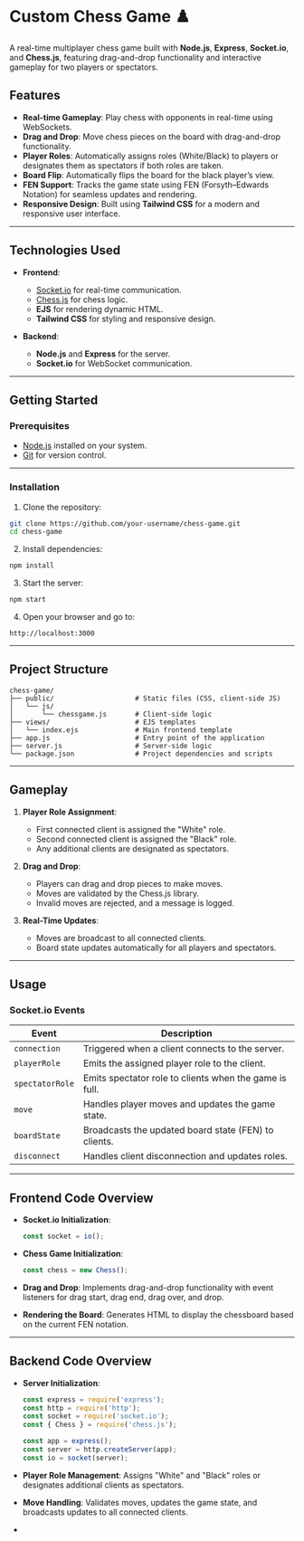 
# **Custom Chess Game** ♟️

A real-time multiplayer chess game built with **Node.js**, **Express**, **Socket.io**, and **Chess.js**, featuring drag-and-drop functionality and interactive gameplay for two players or spectators.

## **Features**
- **Real-time Gameplay**: Play chess with opponents in real-time using WebSockets.
- **Drag and Drop**: Move chess pieces on the board with drag-and-drop functionality.
- **Player Roles**: Automatically assigns roles (White/Black) to players or designates them as spectators if both roles are taken.
- **Board Flip**: Automatically flips the board for the black player’s view.
- **FEN Support**: Tracks the game state using FEN (Forsyth–Edwards Notation) for seamless updates and rendering.
- **Responsive Design**: Built using **Tailwind CSS** for a modern and responsive user interface.

---

## **Technologies Used**
- **Frontend**:
  - [Socket.io](https://socket.io/) for real-time communication.
  - [Chess.js](https://github.com/jhlywa/chess.js) for chess logic.
  - **EJS** for rendering dynamic HTML.
  - **Tailwind CSS** for styling and responsive design.

- **Backend**:
  - **Node.js** and **Express** for the server.
  - **Socket.io** for WebSocket communication.

---

## **Getting Started**

### **Prerequisites**
- [Node.js](https://nodejs.org/) installed on your system.
- [Git](https://git-scm.com/) for version control.

---

### **Installation**

1. Clone the repository:

```bash
git clone https://github.com/your-username/chess-game.git
cd chess-game
```

2. Install dependencies:

```bash
npm install
```

3. Start the server:

```bash
npm start
```

4. Open your browser and go to:

```
http://localhost:3000
```

---

## **Project Structure**
```
chess-game/
├── public/                    # Static files (CSS, client-side JS)
│   └── js/
│       └── chessgame.js       # Client-side logic
├── views/                     # EJS templates
│   └── index.ejs              # Main frontend template
├── app.js                     # Entry point of the application
├── server.js                  # Server-side logic
└── package.json               # Project dependencies and scripts
```

---

## **Gameplay**

1. **Player Role Assignment**:
   - First connected client is assigned the "White" role.
   - Second connected client is assigned the "Black" role.
   - Any additional clients are designated as spectators.

2. **Drag and Drop**:
   - Players can drag and drop pieces to make moves.
   - Moves are validated by the Chess.js library.
   - Invalid moves are rejected, and a message is logged.

3. **Real-Time Updates**:
   - Moves are broadcast to all connected clients.
   - Board state updates automatically for all players and spectators.

---

## **Usage**

### **Socket.io Events**

| Event            | Description                                          |
|------------------|------------------------------------------------------|
| `connection`     | Triggered when a client connects to the server.       |
| `playerRole`     | Emits the assigned player role to the client.         |
| `spectatorRole`  | Emits spectator role to clients when the game is full.|
| `move`           | Handles player moves and updates the game state.      |
| `boardState`     | Broadcasts the updated board state (FEN) to clients.  |
| `disconnect`     | Handles client disconnection and updates roles.       |

---

## **Frontend Code Overview**
- **Socket.io Initialization**:
  ```javascript
  const socket = io();
  ```

- **Chess Game Initialization**:
  ```javascript
  const chess = new Chess();
  ```

- **Drag and Drop**:
  Implements drag-and-drop functionality with event listeners for drag start, drag end, drag over, and drop.

- **Rendering the Board**:
  Generates HTML to display the chessboard based on the current FEN notation.

---

## **Backend Code Overview**
- **Server Initialization**:
  ```javascript
  const express = require('express');
  const http = require('http');
  const socket = require('socket.io');
  const { Chess } = require('chess.js');

  const app = express();
  const server = http.createServer(app);
  const io = socket(server);
  ```

- **Player Role Management**:
  Assigns "White" and "Black" roles or designates additional clients as spectators.

- **Move Handling**:
  Validates moves, updates the game state, and broadcasts updates to all connected clients.

-
